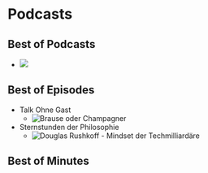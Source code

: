 # Podcasts

## Best of Podcasts
- ![](https://overcast.fm/+p2mkFQCdQ)

## Best of Episodes
- Talk Ohne Gast
  - ![Brause oder Champagner](https://overcast.fm/+dnUhHHav0)
- Sternstunden der Philosophie
  - ![Douglas Rushkoff - Mindset der Techmilliardäre](https://overcast.fm/+AAjKsW36oKk)

## Best of Minutes